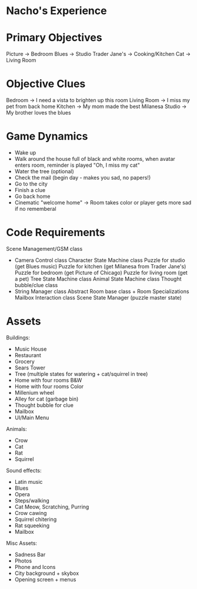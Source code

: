 # Nacho's Experience

# Primary Objectives
Picture -> Bedroom
Blues -> Studio
Trader Jane's -> Cooking/Kitchen
Cat -> Living Room

# Objective Clues
Bedroom -> I need a vista to brighten up this room
Living Room -> I miss my pet from back home
Kitchen -> My mom made the best Milanesa
Studio -> My brother loves the blues

# Game Dynamics
- Wake up
- Walk around the house full of black and white rooms, when avatar enters room, reminder is played "Oh, I miss my cat"
- Water the tree (optional)
- Check the mail (begin day - makes you sad, no papers!)
- Go to the city
- Finish a clue
- Go back home
- Cinematic "welcome home" -> Room takes color or player gets more sad if no rememberal

# Code Requirements
Scene Management/GSM class
+ Camera Control class
Character State Machine class
Puzzle for studio (get Blues music)
Puzzle for kitchen (get Milanesa from Trader Jane's)
Puzzle for bedroom (get Picture of Chicago)
Puzzle for living room (get a pet)
Tree State Machine class
Animal State Machine class
Thought bubble/clue class
+ String Manager class
Abstract Room base class + Room Specializations
Mailbox Interaction class
Scene State Manager (puzzle master state)


# Assets
Buildings:
- Music House
- Restaurant
- Grocery
- Sears Tower
- Tree (multiple states for watering + cat/squirrel in tree)
- Home with four rooms B&W
- Home with four rooms Color
- Millenium wheel
- Alley for cat (garbage bin)
- Thought bubble for clue
- Mailbox
- UI/Main Menu

Animals:
- Crow
- Cat
- Rat
- Squirrel

Sound effects:
- Latin music
- Blues
- Opera
- Steps/walking
- Cat Meow, Scratching, Purring
- Crow cawing
- Squirrel chitering
- Rat squeeking
- Mailbox

Misc Assets:
- Sadness Bar
- Photos
- Phone and Icons
- City background + skybox
- Opening screen + menus
